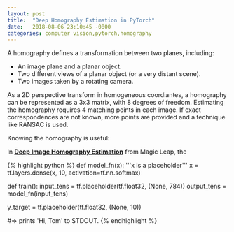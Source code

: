 ```yaml
---
layout: post
title:  "Deep Homography Estimation in PyTorch"
date:   2018-08-06 23:10:45 -0800
categories: computer vision,pytorch,homography 
---
```


A homography defines a transformation between two planes, including:
- An image plane and a planar object.
- Two different views of a planar object (or a very distant scene).
- Two images taken by a rotating camera.

As a 2D perspective transform in homogeneous coordiantes, a homography can be represented as a 3x3 matrix, with 8 degrees of freedom. Estimating the homography requires 4 matching points in each image. If exact correspondences are not known, more points are provided and a technique like RANSAC is used.

Knowing the homography is useful:

In [__Deep Image Homography Estimation__][paper] from Magic Leap, the

{% highlight python %}
def model_fn(x):
  '''x is a placeholder'''
  x = tf.layers.dense(x, 10, activation=tf.nn.softmax)

def train():
  input_tens = tf.placeholder(tf.float32, (None, 784))
  output_tens = model_fn(input_tens)
 
  y_target = tf.placeholder(tf.float32, (None, 10))

#=> prints 'Hi, Tom' to STDOUT.
{% endhighlight %}

[paper]: https://arxiv.org/pdf/1606.03798.pdf
